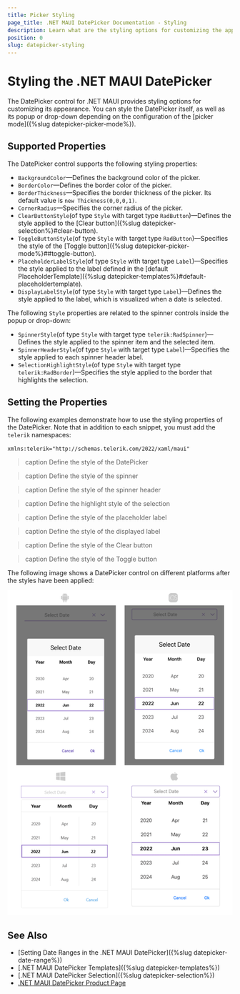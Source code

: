 ```yaml
---
title: Picker Styling
page_title: .NET MAUI DatePicker Documentation - Styling
description: Learn what are the styling options for customizing the appearance of the Telerik UI for .NET MAUI DatePicker control.
position: 0
slug: datepicker-styling
---
```


# Styling the .NET MAUI DatePicker

The DatePicker control for .NET MAUI provides styling options for customizing its appearance. You can style the DatePicker itself, as well as its popup or drop-down depending on the configuration of the [picker mode]({%slug datepicker-picker-mode%}).

## Supported Properties

The DatePicker control supports the following styling properties:

* `BackgroundColor`&mdash;Defines the background color of the picker.
* `BorderColor`&mdash;Defines the border color of the picker.
* `BorderThickness`&mdash;Specifies the border thickness of the picker. Its default value is `new Thickness(0,0,0,1)`.
* `CornerRadius`&mdash;Specifies the corner radius of the picker.
* `ClearButtonStyle`(of type `Style` with target type `RadButton`)&mdash;Defines the style applied to the [Clear button]({%slug datepicker-selection%}#clear-button).
* `ToggleButtonStyle`(of type `Style` with target type `RadButton`)&mdash;Specifies the style of the [Toggle button]({%slug datepicker-picker-mode%}##toggle-button).
* `PlaceholderLabelStyle`(of type `Style` with target type `Label`)&mdash;Specifies the style applied to the label defined in the [default PlaceholderTemplate]({%slug datepicker-templates%}#default-placeholdertemplate).
* `DisplayLabelStyle`(of type `Style` with target type `Label`)&mdash;Defines the style applied to the label, which is visualized when a date is selected.


The following `Style` properties are related to the spinner controls inside the popup or drop-down:

* `SpinnerStyle`(of type `Style` with target type `telerik:RadSpinner`)&mdash;Defines the style applied to the spinner item and the selected item.
* `SpinnerHeaderStyle`(of type `Style` with target type `Label`)&mdash;Specifies the style applied to each spinner header label.
* `SelectionHighlightStyle`(of type `Style` with target type `telerik:RadBorder`)&mdash;Specifies the style applied to the border that highlights the selection.

## Setting the Properties

The following examples demonstrate how to use the styling properties of the DatePicker. Note that in addition to each snippet, you must add the `telerik` namespaces:

 ```XAML
xmlns:telerik="http://schemas.telerik.com/2022/xaml/maui"
 ```

>caption Define the style of the DatePicker

<snippet id='datepicker-style' />

>caption Define the style of the spinner

<snippet id='datepicker-style-spinner-style' />

>caption Define the style of the spinner header

<snippet id='datepicker-style-spinner-header-style' />

>caption Define the highlight style of the selection

<snippet id='datepicker-style-selection-highlight-style' />

>caption Define the style of the placeholder label

<snippet id='datepicker-style-placeholder-label-style' />

>caption Define the style of the displayed label

<snippet id='datepicker-style-display-label-style' />

>caption Define the style of the Clear button

<snippet id='datepicker-style-clear-button-style' />

>caption Define the style of the Toggle button

<snippet id='datepicker-style-toggle-button-style' />

The following image shows a DatePicker control on different platforms after the styles have been applied:

![Telerik UI for .NET MAUI DatePicker with applied styling properties](../images/datepicker_style.png)

## See Also

- [Setting Date Ranges in the .NET MAUI DatePicker]({%slug datepicker-date-range%})
- [.NET MAUI DatePicker Templates]({%slug datepicker-templates%})
- [.NET MAUI DatePicker Selection]({%slug datepicker-selection%})
- [.NET MAUI DatePicker Product Page](https://www.telerik.com/maui-ui/datepicker)
